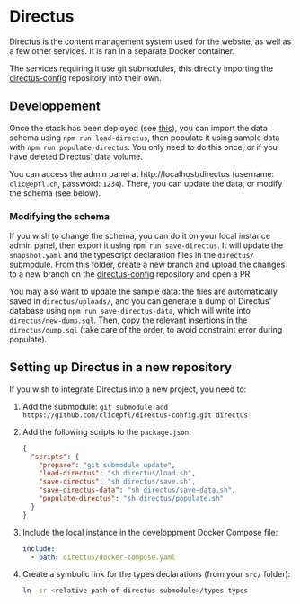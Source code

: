 # Directus

Directus is the content management system used for the website, as well as a few other services. It is ran in a separate Docker container.

The services requiring it use git submodules, this directly importing the [directus-config](https://github.com/clicepfl/directus-config) repository into their own.

## Developpement

Once the stack has been deployed (see [this](../README.md)), you can import the data schema using `npm run load-directus`, then populate it using sample data with `npm run populate-directus`. You only need to do this once, or if you have deleted Directus' data volume.

You can access the admin panel at http://localhost/directus (username: `clic@epfl.ch`, password: `1234`). There, you can update the data, or modify the schema (see below).

### Modifying the schema

If you wish to change the schema, you can do it on your local instance admin panel, then export it using `npm run save-directus`. It will update the `snapshot.yaml` and the typescript declaration files in the `directus/` submodule. From this folder, create a new branch and upload the changes to a new branch on the [directus-config](https://github.com/clicepfl/directus-config) repository and open a PR.

You may also want to update the sample data: the files are automatically saved in `directus/uploads/`, and you can generate a dump of Directus' database using `npm run save-directus-data`, which will write into `directus/new-dump.sql`. Then, copy the relevant insertions in the `directus/dump.sql` (take care of the order, to avoid constraint error during populate).

## Setting up Directus in a new repository

If you wish to integrate Directus into a new project, you need to:

1. Add the submodule: `git submodule add https://github.com/clicepfl/directus-config.git directus`
2. Add the following scripts to the `package.json`:

   ```json
   {
     "scripts": {
       "prepare": "git submodule update",
       "load-directus": "sh directus/load.sh",
       "save-directus": "sh directus/save.sh",
       "save-directus-data": "sh directus/save-data.sh",
       "populate-directus": "sh directus/populate.sh"
     }
   }
   ```

3. Include the local instance in the developpment Docker Compose file:
   ```yaml
   include:
     - path: directus/docker-compose.yaml
   ```
4. Create a symbolic link for the types declarations (from your `src/` folder):
   ```sh
   ln -sr <relative-path-of-directus-submodule>/types types
   ```
